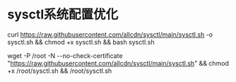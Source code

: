 # sysctl系统配置优化

curl https://raw.githubusercontent.com/allcdn/sysctl/main/sysctl.sh -o sysctl.sh && chmod +x sysctl.sh && bash sysctl.sh

wget -P /root -N --no-check-certificate "https://raw.githubusercontent.com/allcdn/sysctl/main/sysctl.sh" && chmod +x /root/sysctl.sh && /root/sysctl.sh
